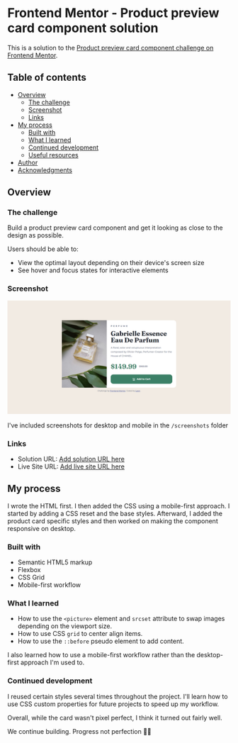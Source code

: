 # Frontend Mentor - Product preview card component solution

This is a solution to the [Product preview card component challenge on Frontend Mentor](https://www.frontendmentor.io/challenges/product-preview-card-component-GO7UmttRfa).

## Table of contents

- [Overview](#overview)
  - [The challenge](#the-challenge)
  - [Screenshot](#screenshot)
  - [Links](#links)
- [My process](#my-process)
  - [Built with](#built-with)
  - [What I learned](#what-i-learned)
  - [Continued development](#continued-development)
  - [Useful resources](#useful-resources)
- [Author](#author)
- [Acknowledgments](#acknowledgments)

## Overview

### The challenge

Build a product preview card component and get it looking as close to the design as possible.

Users should be able to:

- View the optimal layout depending on their device's screen size
- See hover and focus states for interactive elements

### Screenshot

![](./screenshots/product-preview-card-component-desktop.jpg)

I've included screenshots for desktop and mobile in the `/screenshots` folder

### Links

- Solution URL: [Add solution URL here](https://your-solution-url.com)
- Live Site URL: [Add live site URL here](https://rupiacodes.github.io/product-preview-card-component/)

## My process

I wrote the HTML first. I then added the CSS using a mobile-first approach. I started by adding a CSS reset and the base styles. Afterward, I added the product card specific styles and then worked on making the component responsive on desktop.

### Built with

- Semantic HTML5 markup
- Flexbox
- CSS Grid
- Mobile-first workflow

### What I learned

- How to use the `<picture>` element and `srcset` attribute to swap images depending on the viewport size.
- How to use CSS `grid` to center align items.
- How to use the `::before` pseudo element to add content.

I also learned how to use a mobile-first workflow rather than the desktop-first approach I'm used to.

### Continued development

I reused certain styles several times throughout the project. I'll learn how to use CSS custom properties for future projects to speed up my workflow.

Overall, while the card wasn't pixel perfect, I think it turned out fairly well.

We continue building. Progress not perfection 💪🏿
